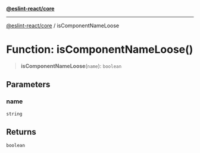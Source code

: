 [**@eslint-react/core**](../README.md)

***

[@eslint-react/core](../README.md) / isComponentNameLoose

# Function: isComponentNameLoose()

> **isComponentNameLoose**(`name`): `boolean`

## Parameters

### name

`string`

## Returns

`boolean`
